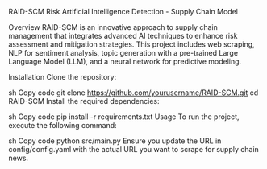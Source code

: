 RAID-SCM
Risk Artificial Intelligence Detection - Supply Chain Model

Overview
RAID-SCM is an innovative approach to supply chain management that integrates advanced AI techniques to enhance risk assessment and mitigation strategies. This project includes web scraping, NLP for sentiment analysis, topic generation with a pre-trained Large Language Model (LLM), and a neural network for predictive modeling.

Installation
Clone the repository:

sh
Copy code
git clone https://github.com/yourusername/RAID-SCM.git
cd RAID-SCM
Install the required dependencies:

sh
Copy code
pip install -r requirements.txt
Usage
To run the project, execute the following command:

sh
Copy code
python src/main.py
Ensure you update the URL in config/config.yaml with the actual URL you want to scrape for supply chain news.
